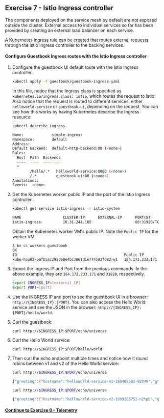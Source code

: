 ## Exercise 7 - Istio Ingress controller

The components deployed on the service mesh by default are not exposed outside the cluster. External access to individual services so far has been provided by creating an external load balancer on each service.

A Kubernetes Ingress rule can be created that routes external requests through the Istio Ingress controller to the backing services.

#### Configure Guestbook Ingress routes with the Istio Ingress controller

1. Configure the guestbook UI default route with the Istio Ingress controller.

    ```sh
    kubectl apply -f guestbook/guestbook-ingress.yaml
    ```

    In this file, notice that the Ingress class is specified as `kubernetes.io/ingress.class: istio`, which routes the request to Istio. Also notice that the request is routed to different services, either `helloworld-service` or `guestbook-ui`, depending on the request. You can see how this works by having Kubernetes describe the Ingress resource:

    ```sh
    kubectl describe ingress

    Name:             simple-ingress
    Namespace:        default
    Address:          
    Default backend:  default-http-backend:80 (<none>)
    Rules:
      Host  Path  Backends
      ----  ----  --------
      *     
            /hello/.*   helloworld-service:8080 (<none>)
            /.*         guestbook-ui:80 (<none>)
    Annotations:
    Events:  <none>
    ```

2. Get the Kubernetes worker public IP and the port of the Istio Ingress controller.

    ```sh
    kubectl get service istio-ingress -n istio-system

    NAME                   CLUSTER-IP      EXTERNAL-IP      PORT(S)                       AGE
    istio-ingress          10.31.244.185                    80:31920/TCP,443:32165/TCP    1h
    ```

    Obtain the Kubernetes worker VM's public IP.  Note the `Public IP` for the worker VM.

    ```bash
    $ bx cs workers guestbook
    OK
    ID                                                 Public IP         Private IP      Machine Type   State    Status   Zone    Version
    kube-hou02-pafb5ac29a060e4bc3861d1e774503f682-w1   184.172.233.171   10.76.196.127   free           normal   Ready    hou02   1.9.3_1502
    ```
    
3. Export the Ingress IP and Port from the previous commands. In the above example, they are `184.172.233.171` and `31920`, respectively. 
   ```bash
   export INGRESS_IP=[external_IP]
   export PORT=[port]
   ```

       
4. Use the INGRESS IP and port to see the guestbook UI in a browser: `http://{INGRESS_IP}:{PORT}`. You can also access the Hello World service and see the JSON in the browser: `http://{INGRESS_IP}:{PORT}/hello/world`.


5. Curl the guestbook:
    ```
    curl http://$INGRESS_IP:$PORT/echo/universe
    ```

6. Curl the Hello World service:
    ```
    curl http://$INGRESS_IP:$PORT/hello/world
    ```

7. Then curl the echo endpoint multiple times and notice how it round robins between v1 and v2 of the Hello World service:

    ```sh
    curl http://$INGRESS_IP:$PORT/echo/universe

    {"greeting":{"hostname":"helloworld-service-v1-286408581-9204h","greeting":"Hello universe from helloworld-service-v1-286408581-9204h with 1.0","version":"1.0"},
    ```

    ```sh
    curl http://$INGRESS_IP:$PORT/echo/universe

    {"greeting":{"hostname":"helloworld-service-v2-1009285752-n2tpb","greeting":"Hello universe from helloworld-service-v2-1009285752-n2tpb with 2.0","version":"2.0"}

    ```

#### [Continue to Exercise 8 - Telemetry](../exercise-8/README.md)
